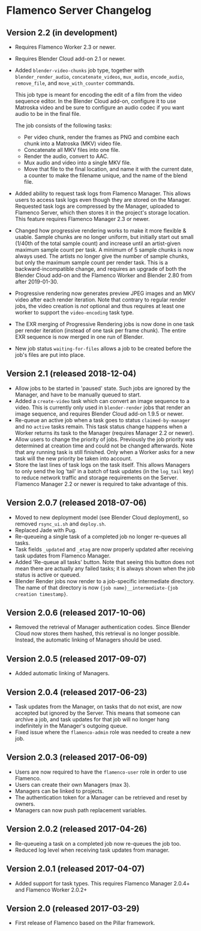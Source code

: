 Flamenco Server Changelog
=========================

## Version 2.2 (in development)

- Requires Flamenco Worker 2.3 or newer.
- Requires Blender Cloud add-on 2.1 or newer.
- Added `blender-video-chunks` job type, together with `blender_render_audio`, `concatenate_videos`,
  `mux_audio`, `encode_audio`, `remove_file`, and `move_with_counter` commands.

  This job type is meant for encoding the edit of a film from the video sequence editor. In the
  Blender Cloud add-on, configure it to use Matroska video and be sure to configure an audio codec
  if you want audio to be in the final file.

  The job consists of the following tasks:
    - Per video chunk, render the frames as PNG and combine each chunk into a Matroska (MKV) video
      file.
    - Concatenate all MKV files into one file.
    - Render the audio, convert to AAC.
    - Mux audio and video into a single MKV file.
    - Move that file to the final location, and name it with the current date, a counter to make the
      filename unique, and the name of the blend file.
- Added ability to request task logs from Flamenco Manager. This allows users to access task logs
  even though they are stored on the Manager. Requested task logs are compressed by the Manager,
  uploaded to Flamenco Server, which then stores it in the project's storage location.
  This feature requires Flamenco Manager 2.3 or newer.
- Changed how progressive rendering works to make it more flexible & usable. Sample chunks are no
  longer uniform, but initially start out small (1/40th of the total sample count) and increase
  until an artist-given maximum sample count per task. A minimum of 5 sample chunks is now always
  used. The artists no longer give the number of sample chunks, but only the maximum sample count
  per render task. This is a backward-incompatible change, and requires an upgrade of both the
  Blender Cloud add-on and the Flamenco Worker and Blender 2.80 from after 2019-01-30.
- Progressive rendering now generates preview JPEG images and an MKV video after each render
  iteration. Note that contrary to regular render jobs, the video creation is *not* optional and
  thus requires at least one worker to support the `video-encoding` task type.
- The EXR merging of Progressive Rendering jobs is now done in one task per render iteration
  (instead of one task per frame chunk). The entire EXR sequence is now merged in one run of
  Blender.
- New job status `waiting-for-files` allows a job to be created before the job's files are put into
  place.


## Version 2.1 (released 2018-12-04)

- Allow jobs to be started in 'paused' state. Such jobs are ignored by the Manager, and have to be
  manually queued to start.
- Added a `create-video` task which can convert an image sequence to a video. This is currently only
  used in `blender-render` jobs that render an image sequence, and requires Blender Cloud add-on
  1.9.5 or newer.
- Re-queue an active job when a task goes to status `claimed-by-manager` and no `active` tasks
  remain. This task status change happens when a Worker returns its task to the Manager (requires
  Manager 2.2 or newer).
- Allow users to change the priority of jobs. Previously the job priority was determined at creation
  time and could not be changed afterwards. Note that any running task is still finished. Only when
  a Worker asks for a new task will the new priority be taken into account.
- Store the last lines of task logs on the task itself. This allows Managers to only send the log
  'tail' in a batch of task updates (in the `log_tail` key) to reduce network traffic and storage
  requirements on the Server. Flamenco Manager 2.2 or newer is required to take advantage of this.


## Version 2.0.7 (released 2018-07-06)

- Moved to new deployment model (see Blender Cloud deployment), so removed `rsync_ui.sh` and
  `deploy.sh`.
- Replaced Jade with Pug.
- Re-queueing a single task of a completed job no longer re-queues all tasks.
- Task fields `_updated` and `_etag` are now properly updated after receiving task updates from
  Flamenco Manager.
- Added 'Re-queue all tasks' button. Note that seeing this button does not mean there are actually
  any failed tasks; it is always shown when the job status is active or queued.
- Blender Render jobs now render to a job-specific intermediate directory. The name of that
  directory is now `{job name}__intermediate-{job creation timestamp}`.


## Version 2.0.6 (released 2017-10-06)

- Removed the retrieval of Manager authentication codes. Since Blender Cloud now stores them hashed,
  this retrieval is no longer possible. Instead, the automatic linking of Managers should be used.


## Version 2.0.5 (released 2017-09-07)

- Added automatic linking of Managers.


## Version 2.0.4 (released 2017-06-23)

- Task updates from the Manager, on tasks that do not exist, are now accepted but ignored by
  the Server. This means that someone can archive a job, and task updates for that job will
  no longer hang indefinitely in the Manager's outgoing queue.
- Fixed issue where the `flamenco-admin` role was needed to create a new job.


## Version 2.0.3 (released 2017-06-09)

- Users are now required to have the `flamenco-user` role in order to use Flamenco.
- Users can create their own Managers (max 3).
- Managers can be linked to projects.
- The authentication token for a Manager can be retrieved and reset by owners.
- Managers can now push path replacement variables.


## Version 2.0.2 (released 2017-04-26)

- Re-queueing a task on a completed job now re-queues the job too.
- Reduced log level when receiving task updates from manager.


## Version 2.0.1 (released 2017-04-07)

- Added support for task types. This requires Flamenco Manager 2.0.4+ and Flamenco Worker 2.0.2+


## Version 2.0 (released 2017-03-29)

- First release of Flamenco based on the Pillar framework.
